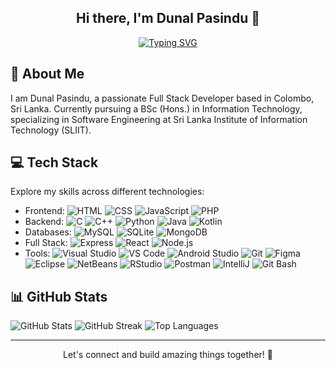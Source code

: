 <div align="center">
  <h2>Hi there, I'm Dunal Pasindu 👋</h2>
  
  <p>
    <a href="https://git.io/typing-svg">
      <img src="https://readme-typing-svg.demolab.com?font=Fira+Code&weight=500&size=26&pause=1000&center=true&color=F7F7F7&random=false&width=435&lines=HI..;WELCOME+TO+MY+GIT+HUB.;I+AM+DUNAL+PASINDU+.;FULL+STACK+DEVELOPER.;SLIIT+IT+UNDERGRADUATE." alt="Typing SVG" />
    </a>
  </p>
</div>

## 💫 About Me
I am Dunal Pasindu, a passionate Full Stack Developer based in Colombo, Sri Lanka. Currently pursuing a BSc (Hons.) in Information Technology, specializing in Software Engineering at Sri Lanka Institute of Information Technology (SLIIT).

## 💻 Tech Stack
Explore my skills across different technologies:
- Frontend: ![HTML](https://skills.thijs.gg/icons?i=html) ![CSS](https://skills.thijs.gg/icons?i=css) ![JavaScript](https://skills.thijs.gg/icons?i=js) ![PHP](https://skills.thijs.gg/icons?i=php)</br>
- Backend: ![C](https://skills.thijs.gg/icons?i=c) ![C++](https://skills.thijs.gg/icons?i=cpp) ![Python](https://skills.thijs.gg/icons?i=py) ![Java](https://skills.thijs.gg/icons?i=java) ![Kotlin](https://skills.thijs.gg/icons?i=kotlin)</br>
- Databases: ![MySQL](https://skills.thijs.gg/icons?i=mysql) ![SQLite](https://skills.thijs.gg/icons?i=sqlite) ![MongoDB](https://skills.thijs.gg/icons?i=mongodb)</br>
- Full Stack: ![Express](https://skills.thijs.gg/icons?i=express) ![React](https://skills.thijs.gg/icons?i=react) ![Node.js](https://skills.thijs.gg/icons?i=nodejs)</br>
- Tools: ![Visual Studio](https://skills.thijs.gg/icons?i=visualstudio) ![VS Code](https://skills.thijs.gg/icons?i=vscode) ![Android Studio](https://skills.thijs.gg/icons?i=androidstudio) ![Git](https://skills.thijs.gg/icons?i=git) ![Figma](https://skills.thijs.gg/icons?i=figma) ![Eclipse](https://skills.thijs.gg/icons?i=eclipse) ![NetBeans](https://skills.thijs.gg/icons?i=netbeans) ![RStudio](https://skills.thijs.gg/icons?i=rstudio) ![Postman](https://skills.thijs.gg/icons?i=postman) ![IntelliJ](https://skills.thijs.gg/icons?i=intellij) ![Git Bash](https://skills.thijs.gg/icons?i=gitbash)

## 📊 GitHub Stats
![GitHub Stats](https://github-readme-stats.vercel.app/api?username=dunalpasindu&theme=highcontrast&hide_border=false&include_all_commits=false&count_private=false)
![GitHub Streak](https://github-readme-streak-stats.herokuapp.com/?user=dunalpasindu&theme=highcontrast&hide_border=false)
![Top Languages](https://github-readme-stats.vercel.app/api/top-langs/?username=dunalpasindu&theme=highcontrast&layout=compact)

---

<p align="center">
  Let's connect and build amazing things together! 🚀
</p>
